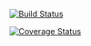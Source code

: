 [![Build Status](https://travis-ci.org/cs207-2017-group13/cs207-FinalProject.svg?branch=master)](https://travis-ci.org/cs207-2017-group13/cs207-FinalProject.svg?branch=master)

[![Coverage Status](https://coveralls.io/repos/github/cs207-2017-group13/cs207-FinalProject/badge.svg?branch=master)](https://coveralls.io/github/cs207-2017-group13/cs207-FinalProject?branch=master)
